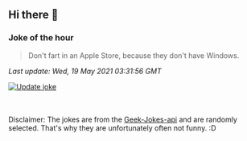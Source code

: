 ## Hi there 👋

### Joke of the hour
<!-- joke -->
>Don't fart in an Apple Store, because they don't have Windows.
<!-- /joke -->

*Last update: Wed, 19 May 2021 03:31:56 GMT*

[![Update joke](https://github.com/nclskfm/nclskfm/actions/workflows/joke.yml/badge.svg)](https://github.com/nclskfm/nclskfm/actions/workflows/joke.yml)

<br><br>
Disclaimer: The jokes are from the [Geek-Jokes-api](https://github.com/sameerkumar18/geek-joke-api) and are randomly selected. That's why they are unfortunately often not funny. :D
